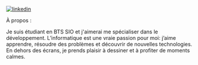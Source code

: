 [![linkedin](https://img.shields.io/badge/linkedin--lightgrey?style=social&logo=linkedin)](https://www.linkedin.com/in/manley-bouille/)

À propos :

Je suis étudiant en BTS SIO et j'aimerai me spécialiser dans le développement.
L’informatique est une vraie passion pour moi: j’aime apprendre, résoudre des problèmes et découvrir de nouvelles technologies. En dehors des écrans, je prends plaisir à dessiner et à profiter de moments calmes.
